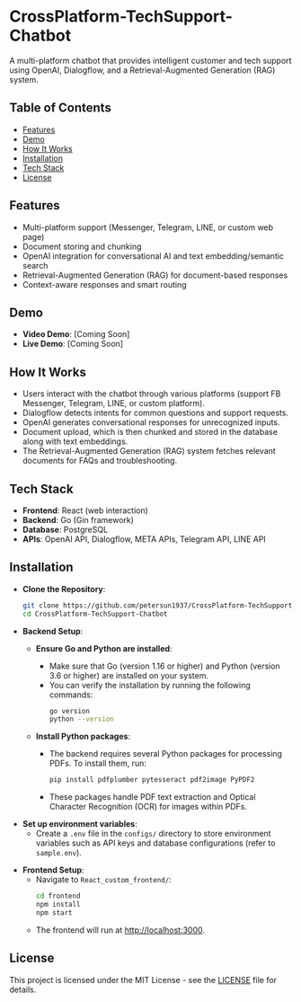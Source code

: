 
# CrossPlatform-TechSupport-Chatbot
A multi-platform chatbot that provides intelligent customer and tech support using OpenAI, Dialogflow, and a Retrieval-Augmented Generation (RAG) system.

## Table of Contents
- [Features](#features)
- [Demo](#demo)
- [How It Works](#how-it-works)
- [Installation](#installation)
- [Tech Stack](#tech-stack)
- [License](#license)

## Features
- Multi-platform support (Messenger, Telegram, LINE, or custom web page)
- Document storing and chunking
- OpenAI integration for conversational AI and text embedding/semantic search
- Retrieval-Augmented Generation (RAG) for document-based responses
- Context-aware responses and smart routing

<!---   Handles FAQs, troubleshooting, and customer inquiries -->

## Demo
- **Video Demo**: [Coming Soon]
- **Live Demo**: [Coming Soon]

## How It Works
- Users interact with the chatbot through various platforms (support FB Messenger, Telegram, LINE, or custom platform).
- Dialogflow detects intents for common questions and support requests.
- OpenAI generates conversational responses for unrecognized inputs.
- Document upload, which is then chunked and stored in the database along with text embeddings.
- The Retrieval-Augmented Generation (RAG) system fetches relevant documents for FAQs and troubleshooting.


## Tech Stack
- **Frontend**: React (web interaction)
- **Backend**: Go (Gin framework)
- **Database**: PostgreSQL
- **APIs**: OpenAI API, Dialogflow, META APIs, Telegram API, LINE API
<!---  **Cloud**: AWS (for deployment) -->



## Installation

- **Clone the Repository**:
   ```bash
   git clone https://github.com/petersun1937/CrossPlatform-TechSupport-Chatbot.git
   cd CrossPlatform-TechSupport-Chatbot
   ```

- **Backend Setup**:
   - **Ensure Go and Python are installed**:
      - Make sure that Go (version 1.16 or higher) and Python (version 3.6 or higher) are installed on your system.
      - You can verify the installation by running the following commands:
        ```bash
        go version
        python --version
        ```

  - **Install Python packages**:
      - The backend requires several Python packages for processing PDFs. To install them, run:
        ```bash
        pip install pdfplumber pytesseract pdf2image PyPDF2
        ```
      - These packages handle PDF text extraction and Optical Character Recognition (OCR) for images within PDFs.
<!--- 
   - **Tesseract OCR Installation** (Optional for OCR capabilities):
      - **Linux**: Install Tesseract via the package manager:
        ```bash
        sudo apt-get install tesseract-ocr
        ```
      - **Windows**: Download and install [Tesseract](https://github.com/tesseract-ocr/tesseract/wiki).
      - Ensure Tesseract is accessible through your system's PATH.
-->
   - **Set up environment variables**:
      - Create a `.env` file in the `configs/` directory to store environment variables such as API keys and database configurations (refer to `sample.env`).
<!---        
- Example `.env` file structure:
        ```bash
        DATABASE_URL=your_database_url
        API_KEY=your_api_key
        ```
      - Replace `your_database_url` and `your_api_key` with actual values.

   - **Run the backend server**:
      - Start the Go server by navigating to the project directory and running:
        ```bash
        go run main.go 
        ```
-->
        

- **Frontend Setup**:
   - Navigate to `React_custom_frontend/`:
     ```bash
     cd frontend
     npm install
     npm start
     ```
   - The frontend will run at [http://localhost:3000](http://localhost:3000).




## License
This project is licensed under the MIT License - see the [LICENSE](LICENSE) file for details.